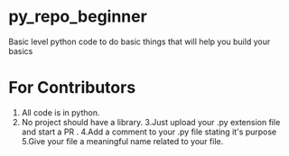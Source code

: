 # py_repo_beginner
Basic level python code to do basic things that will help you build your basics



# For Contributors
1. All code is in python.
2. No project should have a library.
3.Just upload your .py extension file and start a PR .
4.Add a comment to your .py file stating it's purpose
5.Give your file a meaningful name related to your file.

